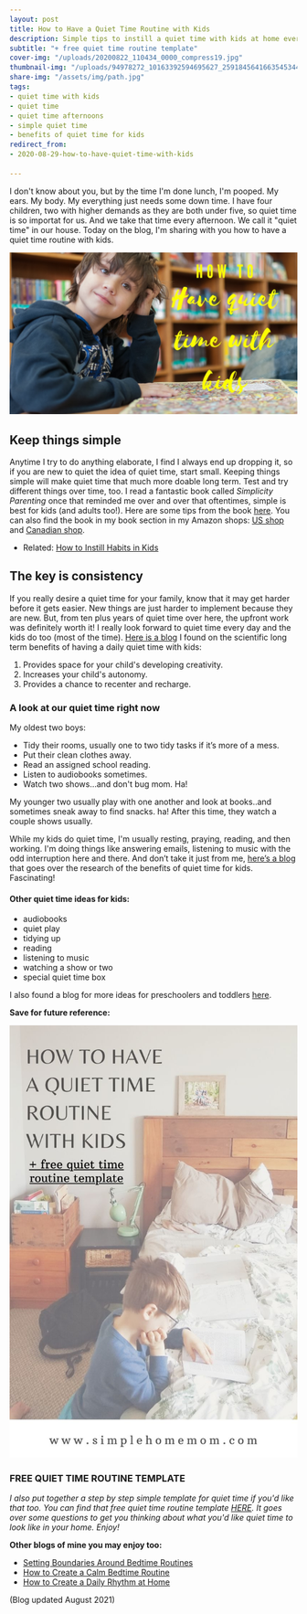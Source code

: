 ```yaml
---
layout: post
title: How to Have a Quiet Time Routine with Kids
description: Simple tips to instill a quiet time with kids at home every day.
subtitle: "+ free quiet time routine template"
cover-img: "/uploads/20200822_110434_0000_compress19.jpg"
thumbnail-img: "/uploads/94978272_10163392594695627_2591845641663545344_o.jpg"
share-img: "/assets/img/path.jpg"
tags:
- quiet time with kids
- quiet time
- quiet time afternoons
- simple quiet time
- benefits of quiet time for kids
redirect_from:
- 2020-08-29-how-to-have-quiet-time-with-kids

---
```

I don't know about you, but by the time I'm done lunch, I'm pooped. My ears. My body. My everything just needs some down time. I have four children, two with higher demands as they are both under five, so quiet time is so importat for us. And we take that time every afternoon. We call it "quiet time" in our house. Today on the blog, I'm sharing with you how to have a quiet time routine with kids.

![A kid sitting at the table thinking.](/uploads/quiettime.jpg "quiettime")

## Keep things simple

Anytime I try to do anything elaborate, I find I always end up dropping it, so if you are new to quiet the idea of quiet time, start small. Keeping things simple will make quiet time that much more doable long term. Test and try different things over time, too. I read a fantastic book called _Simplicity Parenting_ once that reminded me over and over that oftentimes, simple is best for kids (and adults too!). Here are some tips from the book [here](https://designformankind.com/2018/05/simplicity-parenting/). You can also find the book in my book section in my Amazon shops: [US shop](www.amazon.com/shop/simplehomemom) and [Canadian shop](www.amazon.ca/shop/simplehomemom).

* Related: [How to Instill Habits in Kids](https://www.simplehomemom.com/how-to-instill-habits-in-kids/)

## The key is consistency

If you really desire a quiet time for your family, know that it may get harder before it gets easier. New things are just harder to implement because they are new. But, from ten plus years of quiet time over here, the upfront work was definitely worth it! I really look forward to quiet time every day and the kids do too (most of the time). [Here is a blog](https://nurtureandthriveblog.com/quiet-time-for-kids/) I found on the scientific long term benefits of having a daily quiet time with kids:

1. Provides space for your child's developing creativity.
2. Increases your child's autonomy.
3. Provides a chance to recenter and recharge.

### A look at our quiet time right now

My oldest two boys:

* Tidy their rooms, usually one to two tidy tasks if it’s more of a mess.
* Put their clean clothes away.
* Read an assigned school reading.
* Listen to audiobooks sometimes.
* Watch two shows…and don't bug mom. Ha!

My younger two usually play with one another and look at books..and sometimes sneak away to find snacks. ha! After this time, they watch a couple shows usually.

While my kids do quiet time, I'm usually resting, praying, reading, and then working. I'm doing things like answering emails, listening to music with the odd interruption here and there. And don’t take it just from me, [here’s a blog](https://blog.outschool.com/quiet-time-benefits/) that goes over the research of the benefits of quiet time for kids. Fascinating!

#### Other quiet time ideas for kids:

* audiobooks
* quiet play
* tidying up
* reading
* listening to music
* watching a show or two
* special quiet time box

I also found a blog for more ideas for preschoolers and toddlers [here](https://toddlerapproved.com/2021/05/quiet-time-activities-for-toddlers-and-preschoolers.html).

**Save for future reference:**

![A boy reading a book on a bed.](/uploads/how-to-have-a-quiet-time-routine-with-kids-shm.jpg "How to Have a Quiet Time Routine with Kids SHM")

### FREE QUIET TIME ROUTINE TEMPLATE

_I also put together a step by step simple template for quiet time if you'd like that too. You can find that free quiet time routine template_ [_HERE_](https://mailchi.mp/05810388ff4a/quiet-time-freebie)_. It goes over some questions to get you thinking about what you'd like quiet time to look like in your home. Enjoy!_

**Other blogs of mine you may enjoy too:**

* [Setting Boundaries Around Bedtime Routines](https://www.simplehomemom.com/setting-boundaries-around-bedtime-routines/)
* [How to Create a Calm Bedtime Routine](https://www.simplehomemom.com/how-to-create-a-calm-bedtime-routine/)
* [How to Create a Daily Rhythm at Home](https://www.simplehomemom.com/how-to-create-a-daily-rhythm-at-home/)

(Blog updated August 2021)